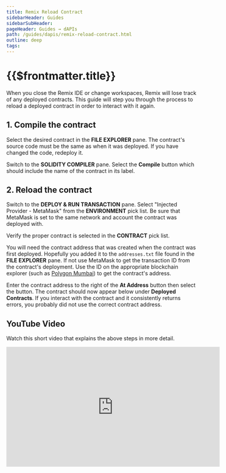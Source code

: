 ```yaml
---
title: Remix Reload Contract
sidebarHeader: Guides
sidebarSubHeader:
pageHeader: Guides → dAPIs
path: /guides/dapis/remix-reload-contract.html
outline: deep
tags:
---
```


<PageHeader/>

<SearchHighlight/>

# {{$frontmatter.title}}

When you close the Remix IDE or change workspaces, Remix will lose track of any
deployed contracts. This guide will step you through the process to reload a
deployed contract in order to interact with it again.

## 1. Compile the contract

Select the desired contract in the **FILE EXPLORER** pane. The contract's source
code must be the same as when it was deployed. If you have changed the code,
redeploy it.

Switch to the **SOLIDITY COMPILER** pane. Select the **Compile** button which
should include the name of the contract in its label.

## 2. Reload the contract

Switch to the **DEPLOY & RUN TRANSACTION** pane. Select "Injected Provider -
MetaMask" from the **ENVIRONMENT** pick list. Be sure that MetaMask is set to
the same network and account the contract was deployed with.

Verify the proper contract is selected in the **CONTRACT** pick list.

You will need the contract address that was created when the contract was first
deployed. Hopefully you added it to the `addresses.txt` file found in the **FILE
EXPLORER** pane. If not use MetaMask to get the transaction ID from the
contract's deployment. Use the ID on the appropriate blockchain explorer (such
as [Polygon Mumbai](https://mumbai.polygonscan.com/)) to get the contract's
address.

Enter the contract address to the right of the **At Address** button then select
the button. The contract should now appear below under **Deployed Contracts**.
If you interact with the contract and it consistently returns errors, you
probably did not use the correct contract address.

## YouTube Video

Watch this short video that explains the above steps in more detail.

<iframe width="560" height="315" src="https://www.youtube.com/embed/_bPAEltRhrE" title="YouTube video player" frameborder="0" allow="accelerometer; autoplay; clipboard-write; encrypted-media; gyroscope; picture-in-picture" allowfullscreen></iframe>
